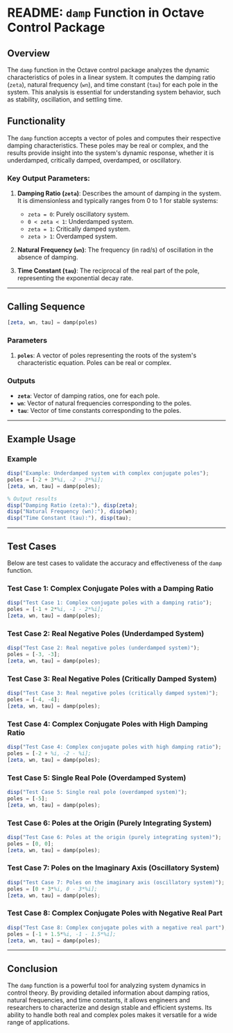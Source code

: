 # README: `damp` Function in Octave Control Package

## Overview
The `damp` function in the Octave control package analyzes the dynamic characteristics of poles in a linear system. It computes the damping ratio (`zeta`), natural frequency (`wn`), and time constant (`tau`) for each pole in the system. This analysis is essential for understanding system behavior, such as stability, oscillation, and settling time.

## Functionality
The `damp` function accepts a vector of poles and computes their respective damping characteristics. These poles may be real or complex, and the results provide insight into the system's dynamic response, whether it is underdamped, critically damped, overdamped, or oscillatory.

### Key Output Parameters:
1. **Damping Ratio (`zeta`)**: Describes the amount of damping in the system. It is dimensionless and typically ranges from 0 to 1 for stable systems:
   - `zeta = 0`: Purely oscillatory system.
   - `0 < zeta < 1`: Underdamped system.
   - `zeta = 1`: Critically damped system.
   - `zeta > 1`: Overdamped system.

2. **Natural Frequency (`wn`)**: The frequency (in rad/s) of oscillation in the absence of damping.

3. **Time Constant (`tau`)**: The reciprocal of the real part of the pole, representing the exponential decay rate.

---

## Calling Sequence
```octave
[zeta, wn, tau] = damp(poles)
```

### Parameters
1. **`poles`**: A vector of poles representing the roots of the system's characteristic equation. Poles can be real or complex.

### Outputs
- **`zeta`**: Vector of damping ratios, one for each pole.
- **`wn`**: Vector of natural frequencies corresponding to the poles.
- **`tau`**: Vector of time constants corresponding to the poles.

---

## Example Usage

### Example
```octave
disp("Example: Underdamped system with complex conjugate poles");
poles = [-2 + 3*%i, -2 - 3*%i];
[zeta, wn, tau] = damp(poles);

% Output results
disp("Damping Ratio (zeta):"), disp(zeta);
disp("Natural Frequency (wn):"), disp(wn);
disp("Time Constant (tau):"), disp(tau);
```

---

## Test Cases
Below are test cases to validate the accuracy and effectiveness of the `damp` function.

### Test Case 1: Complex Conjugate Poles with a Damping Ratio
```octave
disp("Test Case 1: Complex conjugate poles with a damping ratio");
poles = [-1 + 2*%i, -1 - 2*%i];
[zeta, wn, tau] = damp(poles);
```

### Test Case 2: Real Negative Poles (Underdamped System)
```octave
disp("Test Case 2: Real negative poles (underdamped system)");
poles = [-3, -3];
[zeta, wn, tau] = damp(poles);
```

### Test Case 3: Real Negative Poles (Critically Damped System)
```octave
disp("Test Case 3: Real negative poles (critically damped system)");
poles = [-4, -4];
[zeta, wn, tau] = damp(poles);
```

### Test Case 4: Complex Conjugate Poles with High Damping Ratio
```octave
disp("Test Case 4: Complex conjugate poles with high damping ratio");
poles = [-2 + %i, -2 - %i];
[zeta, wn, tau] = damp(poles);
```

### Test Case 5: Single Real Pole (Overdamped System)
```octave
disp("Test Case 5: Single real pole (overdamped system)");
poles = [-5];
[zeta, wn, tau] = damp(poles);
```

### Test Case 6: Poles at the Origin (Purely Integrating System)
```octave
disp("Test Case 6: Poles at the origin (purely integrating system)");
poles = [0, 0];
[zeta, wn, tau] = damp(poles);
```

### Test Case 7: Poles on the Imaginary Axis (Oscillatory System)
```octave
disp("Test Case 7: Poles on the imaginary axis (oscillatory system)");
poles = [0 + 3*%i, 0 - 3*%i];
[zeta, wn, tau] = damp(poles);
```

### Test Case 8: Complex Conjugate Poles with Negative Real Part
```octave
disp("Test Case 8: Complex conjugate poles with a negative real part");
poles = [-1 + 1.5*%i, -1 - 1.5*%i];
[zeta, wn, tau] = damp(poles);
```

---

## Conclusion
The `damp` function is a powerful tool for analyzing system dynamics in control theory. By providing detailed information about damping ratios, natural frequencies, and time constants, it allows engineers and researchers to characterize and design stable and efficient systems. Its ability to handle both real and complex poles makes it versatile for a wide range of applications.
